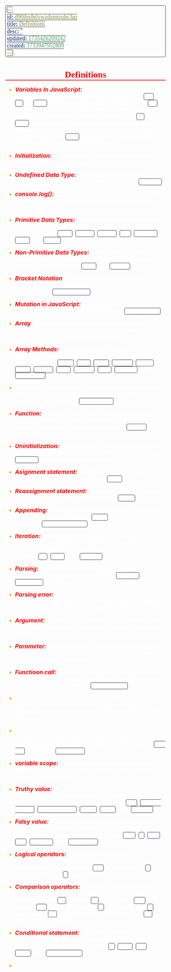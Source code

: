 ```yaml
---
id: d90ibx8elywzdzmtzubc3gs
title: Definitions
desc: ''
updated: 1735426209242
created: 1733947952809
---
```


<style>
    * { font-size: 18px; }
    h1 {
        color: red;
        font-weight: bold;
        border-bottom: 2px solid red; 
        font-family: 'Algerian';
        text-align: center;
        font-size: 2em;
    }
    h2 { 
        color: crimson; 
        font-weight: bold;
        font-family: 'Algerian'; 
        border-bottom: 2px solid crimson;
        font-size: 1.5em;
    }
    h3 { 
        color: rgb(255, 0, 127);
        font-weight: bold;
        text-decoration: underline;
        font-size: 1.2em;
        font-size: 1.2em;
    }
    h4 { 
        color: rgb(0, 255, 255);
        font-weight: bold;
        text-decoration: underline;
        font-size: 1em; 
    }
    h5 { 
        color: darkblue;
        font-weight: bold;
        font-style: italic;
        font-size: 0.9em;
    }
    code {
        font-family: 'Cascadia Code';
        border: 1px solid #282A36; 
        border-radius: 4px; 
        padding: 1px 4px; 
    }
    pre {
        font-family: 'Cascadia Code';
        border: 1px solid #282A36; 
        border-radius: 4px; 
        padding: 1px 4px; 
    }
    p { 
        font-style: 'Cascadia Code';
        color: white;
    }
    li { 
        margin-bottom: 10px;
        font-style: italic;
        font-weight: bold;
        color: orange;
    }
    ul { 
        margin-bottom: 10px;
        font-style: italic;
        font-weight: bold;
        color: orange;
    }
    b {
        font-weight: bold;
        color: rgb(255, 0, 0); 
    }
    u {
        text-decoration: underline;
        font-weight: bold;
        font-style: italic; 
    }
    a {
        color: #98c379;
        text-decoration: none;
    }
        a:hover {
        text-decoration: underline;
    }
    i {
        font-style: italic;
        color: yellow;
    }
</style>

# Definitions

-   <b>Variables In JavaScript:</b> A variable is a container for storing data values. In JavaScript, we use the `var`, `let`, or `const` keywords to declare variables. The `var` keyword declares a variable with function scope or globally if declared outside a function. The `let` and `const` keywords declare variables with block scope, meaning they are limited to the block in which they are declared. The `const` keyword is used to declare variables that cannot be reassigned.

-   <b>Initialization:</b> The process of assigning a value to a variable when it is declared.
-   <b>Undefined Data Type:</b> A variable that has been declared but not assigned a value is of type `undefined`.
-   <b>console.log():</b> A method used to log messages to the console. This is useful for debugging and testing code.
-   <b>Primitive Data Types:</b> Data types that are not objects and have no methods. The primitive data types in JavaScript are `string`, `number`, `boolean`, `null`, `undefined`, `bigint` and `symbol`.
-   <b>Non-Primitive Data Types:</b> Data types that are objects and have methods. The non-primitive data types in JavaScript are `object` and `function`.
-   <b>Bracket Notation</b> A way to access the properties of an object using square brackets and a string value. For example, `object['property']`.
-   <b>Mutation in JavaScript:</b> Changing the value of a variable after it has been declared. eg. `let x = 5; x = 10;`
-   <b>Array</b> A data structure that stores a collection of elements. Arrays in JavaScript are zero-indexed, meaning the first element is at index 0.
-   <b>Array Methods:</b> Methods that can be used to manipulate arrays. Some common array methods in JavaScript are `push()`, `pop()`, `shift()`, `unshift()`, `splice()`, `slice()`, `concat()`, `join()`, `reverse()`, `sort()`, `indexOf()`, and `lastIndexOf()`
-   Methods:</b> Functions that are associated with objects. Methods can be called on objects using the dot notation. For example, `object.method()`
-   <b>Function:</b> A block of code that performs a specific task. Functions can take parameters and return values. Functions are defined using the `function` keyword.
-   <b>Uninitialization:</b> The process of declaring a variable without assigning a value to it. The variable is of type `undefined` until a value is assigned to it.
-   <b>Asignment statement:</b> A statement that assigns a value to a variable. For example, `x = 5;`
-   <b>Reassignment statement:</b> A statement that changes the value of a variable. For example, `x = 10;`
-   <b>Appending:</b> Adding elements to the end of an array. This can be done using the `push()` method. For example, `array.push(element);`
-   <b>Iteration:</b> The process of repeating a set of instructions a specified number of times or until a condition is met. Iteration can be done using loops such as `for`, `while`, and `do...while`.
-   <b>Parsing:</b> The process of converting a string into a number. This can be done using the `parseInt()` or `parseFloat()` functions.
-   <b>Parsing error:</b> An error that occurs when a string cannot be converted into a number. This can happen if the string contains characters that are not numeric.
-   <b>Argument:</b> A value that is passed to a function when it is called. Arguments are used to provide input to the function.
-   <b>Parameter:</b> A variable that is used to store the value of an argument in a function. Parameters are defined in the function declaration.
-   <b>Functioon call:</b> The process of executing a function. This is done by using the function name followed by parentheses. For example, `functionName();`
-   Loops:</b> A way to repeat a block of code multiple times. Loops can be used to iterate over arrays, objects, or perform a specific task a certain number of times.
-   hardcoding:</b> Writing values directly into the code instead of using variables. This can make the code less flexible and harder to maintain. For example, `let x = 5;` instead of `let x = value;`
-   <b>variable scope:</b> The context in which a variable is defined. Variables can have global scope, function scope, or block scope.
-   <b>Truthy value:</b> A value that is considered true when evaluated in a boolean context. In JavaScript, the following values are considered truthy: `true`, `non-zero numbers`, `non-empty strings`, `objects`, `arrays`, and `functions`.
-   <b>Falsy value:</b> A value that is considered false when evaluated in a boolean context. In JavaScript, the following values are considered falsy: `false`, `0`, `NaN`, `null`, `undefined`, and `empty strings`.
-   <b>Logical operators:</b> Operators that are used to combine or manipulate boolean values. The logical operators in JavaScript are `&&` (logical AND), `||` (logical OR), and `!` (logical NOT).
-   <b>Comparison operators:</b> Operators that are used to compare values. The comparison operators in JavaScript are `==` (equal), `!=` (not equal), `===` (strict equal), `!==` (strict not equal), `>` (greater than), `<` (less than), `>=` (greater than or equal to), and `<=` (less than or equal to).
-   <b>Conditional statement:</b> A statement that executes different code based on a condition. Conditional statements in JavaScript include `if`, `else if`, `else`, `switch`, and `ternary operator`.
-
